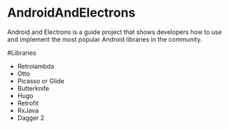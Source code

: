 # AndroidAndElectrons

Android and Electrons is a guide project that shows developers how to use and implement the most popular Android libraries in the community.

#Libraries
- Retrolambda
- Otto
- Picasso or Glide
- Butterknife
- Hugo
- Retrofit
- RxJava
- Dagger 2
